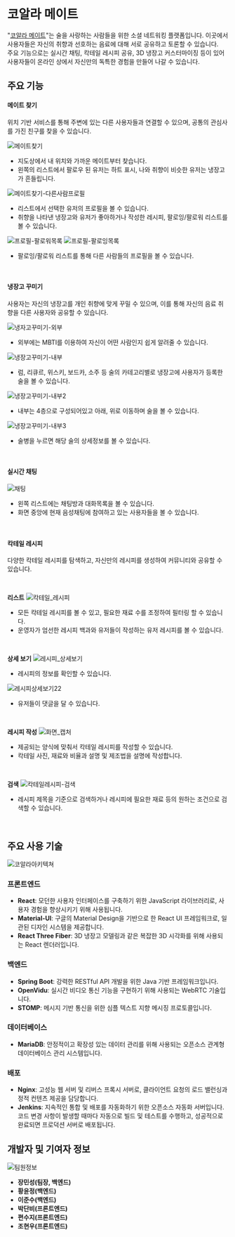 # 코알라 메이트

"[코알라 메이트](https://i10d212.p.ssafy.io)"는 술을 사랑하는 사람들을 위한 소셜 네트워킹 플랫폼입니다. 이곳에서 사용자들은 자신의 취향과 선호하는 음료에 대해 서로 공유하고 토론할 수 있습니다.
<br>
주요 기능으로는 실시간 채팅, 칵테일 레시피 공유, 3D 냉장고 커스터마이징 등이 있어 사용자들이 온라인 상에서 자신만의 독특한 경험을 만들어 나갈 수 있습니다.

## 주요 기능

#### 메이트 찾기 
위치 기반 서비스를 통해 주변에 있는 다른 사용자들과 연결할 수 있으며, 공통의 관심사를 가진 친구를 찾을 수 있습니다.

![메이트찾기](/uploads/a75914ea77916e678e7b736b10effb55/메이트찾기.PNG)
- 지도상에서 내 위치와 가까운 메이트부터 찾습니다.
- 왼쪽의 리스트에서 팔로우 된 유저는 하트 표시, 나와 취향이 비슷한 유저는 냉장고가 흔들립니다.  

![메이트찾기-다른사람프로필](/uploads/6f0347232562e6ee5c7a0308c243a657/메이트찾기-다른사람프로필.png)
- 리스트에서 선택한 유저의 프로필을 볼 수 있습니다.
- 취향을 나타낸 냉장고와 유저가 좋아하거나 작성한 레시피, 팔로잉/팔로워 리스트를 볼 수 있습니다.  

![프로필-팔로워목록](/uploads/0c86075a95dd75c7491fad75e0c6d458/프로필-팔로워목록.png)
![프로필-팔로잉목록](/uploads/337d48d34da69c37c2432c3f1d239b08/프로필-팔로잉목록.png)  

- 팔로잉/팔로워 리스트를 통해 다른 사람들의 프로필을 볼 수 있습니다.
<br>

#### 냉장고 꾸미기
사용자는 자신의 냉장고를 개인 취향에 맞게 꾸밀 수 있으며, 이를 통해 자신의 음료 취향을 다른 사용자와 공유할 수 있습니다.  

![냉자고꾸미기-외부](/uploads/3a300809267bc07e55fb77d07b81ba65/냉자고꾸미기-외부.png)
- 외부에는 MBTI를 이용하여 자신이 어떤 사람인지 쉽게 알려줄 수 있습니다.

![냉장고꾸미기-내부](/uploads/cb515b93869dedb06f15d40c281ee76f/냉장고꾸미기-내부.png)
- 럼, 리큐르, 위스키, 보드카, 소주 등 술의 카테고리별로 냉장고에 사용자가 등록한 술을 볼 수 있습니다.

![냉장고꾸미기-내부2](/uploads/4be9c7804f6db16aec95aab5e0389074/냉장고꾸미기-내부2.png)
- 내부는 4층으로 구성되어있고 아래, 위로 이동하며 술을 볼 수 있습니다.

![냉장고꾸미기-내부3](/uploads/51bde1cc67d6a16eb1be405f43ece144/냉장고꾸미기-내부3.png)
- 술병을 누르면 해당 술의 상세정보를 볼 수 있습니다.  
<br>

#### 실시간 채팅
![채팅](/uploads/f35be209463fa4fafe268cbc7ebe3218/채팅.png)
- 왼쪽 리스트에는 채팅방과 대화목록을 볼 수 있습니다.
- 화면 중앙에 현재 음성채팅에 참여하고 있는 사용자들을 볼 수 있습니다.
<br>

#### 칵테일 레시피
다양한 칵테일 레시피를 탐색하고, 자신만의 레시피를 생성하여 커뮤니티와 공유할 수 있습니다.  

<br>

**리스트**
![칵테일_레시피](/uploads/d8e17e3f82fa6da12ed31a872a81e7f4/칵테일_레시피.PNG)  

- 모든 칵테일 레시피를 볼 수 있고, 필요한 재료 수를 조정하여 필터링 할 수 있습니다.
- 운영자가 엄선한 레시피 백과와 유저들이 작성하는 유저 레시피를 볼 수 있습니다.  

<br>

**상세 보기**
![레시피_상세보기](/uploads/3052b0179f213cda68bbcd86330c20b1/레시피_상세보기.png)
<br>
- 레시피의 정보를 확인할 수 있습니다.  

![레시피상세보기22](/uploads/b0644a7a08ed52f49ad681f99f523ee0/레시피상세보기22.png)  

- 유저들이 댓글을 달 수 있습니다.

<br>

**레시피 작성**
![화면_캡처](/uploads/9c0278e3e336c7523d49386479f715d2/화면_캡처.png) 
- 제공되는 양식에 맞춰서 칵테일 레시피를 작성할 수 있습니다.
- 칵테일 사진, 재료와 비율과 설명 및 제조법을 설명에 작성합니다.  

<br>

**검색**
![칵테일레시피-검색](/uploads/638d23e125ef296f9b1674b0fa953f1b/칵테일레시피-검색.png)
- 레시피 제목을 기준으로 검색하거나 레시피에 필요한 재료 등의 원하는 조건으로 검색할 수 있습니다.
<br>

## 주요 사용 기술
![코알라아키텍쳐](/uploads/519194a92a8bc88fde74b9d071324160/코알라아키텍쳐.png)

### 프론트엔드

- **React**: 모던한 사용자 인터페이스를 구축하기 위한 JavaScript 라이브러리로, 사용자 경험을 향상시키기 위해 사용됩니다.
- **Material-UI**: 구글의 Material Design을 기반으로 한 React UI 프레임워크로, 일관된 디자인 시스템을 제공합니다.
- **React Three Fiber**: 3D 냉장고 모델링과 같은 복잡한 3D 시각화를 위해 사용되는 React 렌더러입니다.

### 백엔드

- **Spring Boot**: 강력한 RESTful API 개발을 위한 Java 기반 프레임워크입니다.
- **OpenVidu**: 실시간 비디오 통신 기능을 구현하기 위해 사용되는 WebRTC 기술입니다.
- **STOMP**: 메시지 기반 통신을 위한 심플 텍스트 지향 메시징 프로토콜입니다.

### 데이터베이스

- **MariaDB**: 안정적이고 확장성 있는 데이터 관리를 위해 사용되는 오픈소스 관계형 데이터베이스 관리 시스템입니다.

### 배포

- **Nginx**: 고성능 웹 서버 및 리버스 프록시 서버로, 클라이언트 요청의 로드 밸런싱과 정적 컨텐츠 제공을 담당합니다.
- **Jenkins**: 지속적인 통합 및 배포를 자동화하기 위한 오픈소스 자동화 서버입니다. 코드 변경 사항이 발생할 때마다 자동으로 빌드 및 테스트를 수행하고, 성공적으로 완료되면 프로덕션 서버로 배포됩니다.

## 개발자 및 기여자 정보
![팀원정보](/uploads/688840c1bd70f6e442586b52ff15dc07/팀원정보.png)
- **장민성(팀장, 백엔드)**
- **황윤정(백엔드)**
- **이준수(백엔드)**
- **박단비(프론트엔드)**
- **편수지(프론트엔드)**
- **조현우(프론트엔드)**
